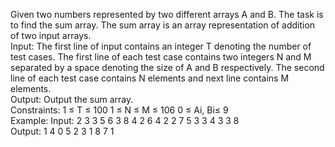 Given two numbers represented by two different arrays A and B. The task is to find the sum array. The sum array is an array representation of addition of two input arrays.  
Input: 
The first line of input contains an integer T denoting the number of test cases. The first line of each test case contains two integers N and M separated by a space denoting the size of A and B respectively. The second line of each test case contains N elements and next line contains M elements.  
Output: 
Output the sum array.  
Constraints: 
1 ≤ T ≤ 100 
1 ≤ N ≤ M ≤ 106 
0 ≤ Ai, Bi≤ 9  
Example: 
Input: 
2 
3 3
5 6 3
8 4 2 
6 4
2 2 7 5 3 3
4 3 3 8  
Output: 
1 4 0 5 
2 3 1 8 7 1 

